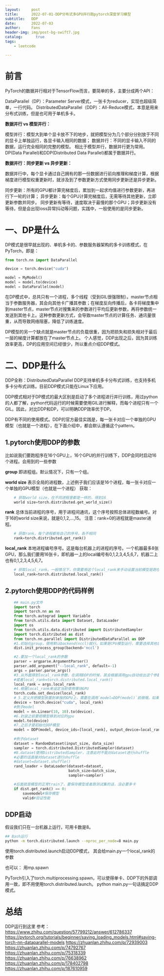 ```yaml
---
layout:     post
title:      2022-07-01-DDP分布式多GPU并行跑pytorch深度学习模型
subtitle:   DDP
date:       2022-07-03
author:     Fans
header-img: img/post-bg-swift7.jpg
catalog: 	  true
tags:
    - leetcode

---
```


# 前言


PyTorch的数据并行相对于TensorFlow而言，要简单的多，主要分成两个API：

DataParallel（DP）：Parameter Server模式，一张卡为reducer，实现也超级简单，一行代码。
DistributedDataParallel（DDP）：All-Reduce模式，本意是用来分布式训练，但是也可用于单机多卡。

**数据并行 vs 模型并行：**

模型并行：模型大到单个显卡放不下的地步，就把模型分为几个部分分别放于不同的显卡上单独运行，各显卡输入相同的数据；
数据并行：不同的显卡输入不同的数据，运行完全相同的完整的模型。
相比于模型并行，数据并行更为常用。DP(Data Parallel)和DDP(Distributed Data Parallel)都属于数据并行。

**数据并行：同步更新 vs 异步更新：**

数据并行中，每个显卡通过自己拥有的那一份数据进行前向推理和梯度计算，根据梯度进行模型权重更新时，就涉及到了参数更新方式使用同步更新还是异步更新。

同步更新：所有的GPU都计算完梯度后，累加到一起求均值进行参数更新，再进行下一轮的计算；
异步更新：每个GPU计算完梯度后，无需等待其他更新，立即更新参数并同步。
同步更新有等待，速度取决于最慢的那个GPU；异步更新没有等待，但是会出现loss异常抖动等问题，实践中，一般使用的是同步更新。
# 一、DP是什么
DP模式是很早就出现的、单机多卡的、参数服务器架构的多卡训练模式，在PyTorch，即是：

```python
from torch.nn import DataParallel

device = torch.device("cuda")

model = MyModel()
model = model.to(device)
model = DataParallel(model)
```

在DP模式中，总共只有一个进程，多个线程（受到GIL很强限制）。master节点相当于参数服务器，其会向其他卡广播其参数；在梯度反向传播后，各卡将梯度集中到master节点，master节点对搜集来的参数进行平均后更新参数，再将参数统一发送到其他卡上。这种参数更新方式，会导致master节点的计算任务、通讯量很重，从而导致网络阻塞，降低了训练速度。

DP模型的另一个缺点就是master节点的负载很重，因为把损失和损失相对于最后一层的梯度计算都放在了master节点上。
个人感觉，DDP出现之后，因为其训练效率更高，DP的应用空间已经很少，所以重点介绍DDP模式。

# 二、DDP是什么
DDP全称：DistributedDataParallel
DDP支持单机多卡分布式训练，也支持多机多卡分布式训练。目前DDP模式只能在Linux下应用。

DDP模式相对于DP模式的最大区别是启动了多个进程进行并行训练，用过python的人都了解，python代码运行的时候需要使用GIL进行解释，而每个进程只有一个GIL。因此，对比DDP和DP，可以明确DDP效率优于DP。

DDP有不同的使用模式。DDP的官方最佳实践是，每一张卡对应一个单独的GPU模型（也就是一个进程），在下面介绍中，都会默认遵循这个pattern。

## 1.pytorch使用DDP的参数
比如说我们要跑程序在16个GPU上，16个GPU的并行训练下，DDP会同时启动16个进程。会用到的一些参数

**group**
即进程组。默认情况下，只有一个组。

**world size**
表示全局的进程数，上述例子我们应该是16个进程，每一张卡对应一个单独的GPU模型（也就是一个进程）
获取：

```python
	# 获取world size，在不同进程里都是一样的，得到16
	world size=torch.distributed.get_world_size()
```

**rank**
总体当前进程的序号，用于进程间通讯，这个序号按照总体进程数编号。对于16的world size来说，就是0,1,2,…,15。
注意：rank=0的进程就是master进程。
```python
	# 获取rank，每个进程都有自己的序号，各不相同
	rank=torch.distributed.get_rank()
```
**local_rank**
本地进程编号序号。这是每台机器上的进程的序号。一个机器最多8张GPU，那么我们要用16张卡，即机器一上的local编号有0,1,2,3,4,5,6,7，机器二上也有0,1,2,3,4,5,6,7。

```python
	# 获取local_rank。一般情况下，你需要用这个local_rank来手动设置当前模型是跑在当前机器的哪块GPU上面的。
	local_rank=torch.distributed.local_rank()
```

## 2.pytorch使用DDP的代码样例

```python
	## main.py文件
	import torch
	import torch.nn as nn
	from torch.autograd import Variable
	from torch.utils.data import Dataset, DataLoader
	import os
	from torch.utils.data.distributed import DistributedSampler
	import torch.distributed as dist
	from torch.nn.parallel import DistributedDataParallel as DDP
	#1.初始化group，使用默认backend(nccl)就行。如果是CPU模型运行，需要选择其他后端。
	dist.init_process_group(backend='nccl')

	#2.要加一个local_rank的参数
	parser = argparse.ArgumentParser()
	parser.add_argument("--local_rank", default=-1)
	args = parser.parse_args()
	#3.从外面得到local_rank参数，在调用DDP的时候，其会根据调用gpu自动给出这个参数，后面还会介绍。
	#或者local_rank=torch.distributed.local_rank()
	local_rank = args.local_rank
	#4.根据local_rank来设定当前使用哪块GPU
	torch.cuda.set_device(local_rank)
	# 5.定义并把模型放置到单独的GPU上，需要在调用`model=DDP(model)`前做哦。如果要加载模型，也必须在这里做哦。
	device = torch.device("cuda", local_rank)
	#例子model
	model = nn.Linear(10, 10).to(device).
	#6.封装之前要把模型移到对应的gpu
	model.to(device)
	#7.之后才是初始化DDP模型
	model = DDP(model, device_ids=[local_rank], output_device=local_rank)
	
	#例子dataset
	dataset = RandomDataset(input_size, data_size)
	sampler = torch.distributed.DistributedSampler(dataset)
	#8.dataset使用DistributedSampler，注意此时不能对dataset进行shuffle
	#必要的话直接对dataset进行shuffle
	#dataset=dataset.shuffle()
	rand_loader = DataLoader(dataset=dataset,
	                         batch_size=batch_size,
	                         sampler=sampler)

	#后面就是模型的正常train了，要保存模型或者跑测试集的话，没必要多卡
	if dist.get_rank() == 0:
	    savemodel#保存模型
	    valid#验证性能  
```
## DDP启动
假设我们只在一台机器上运行，可用卡数是8。
```bash
## Bash运行
python -m torch.distributed.launch --nproc_per_node=8 main.py

```
使用torch.distributed.launch启动DDP模式，
其会给main.py一个local_rank的参数


也可以：
用mp.spawn

PyTorch引入了torch.multiprocessing.spawn，可以使得单卡、DDP下的外部调用一致，即不用使用torch.distributed.launch。 python main.py一句话搞定DDP模式。


# 总结
DDP运行到这里
参考：https://www.zhihu.com/question/57799212/answer/612786337
https://pytorch.org/tutorials/beginner/saving_loading_models.html#saving-torch-nn-dataparallel-models
https://zhuanlan.zhihu.com/p/72939003
https://zhuanlan.zhihu.com/p/74792767
https://zhuanlan.zhihu.com/p/75318339
https://zhuanlan.zhihu.com/p/76638962
https://zhuanlan.zhihu.com/p/178402798
https://zhuanlan.zhihu.com/p/187610959
